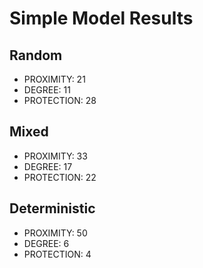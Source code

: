 # Simple Model Results

## Random

* PROXIMITY: 21
* DEGREE: 11
* PROTECTION: 28

## Mixed

* PROXIMITY: 33
* DEGREE: 17
* PROTECTION: 22

## Deterministic

* PROXIMITY: 50
* DEGREE: 6
* PROTECTION: 4


